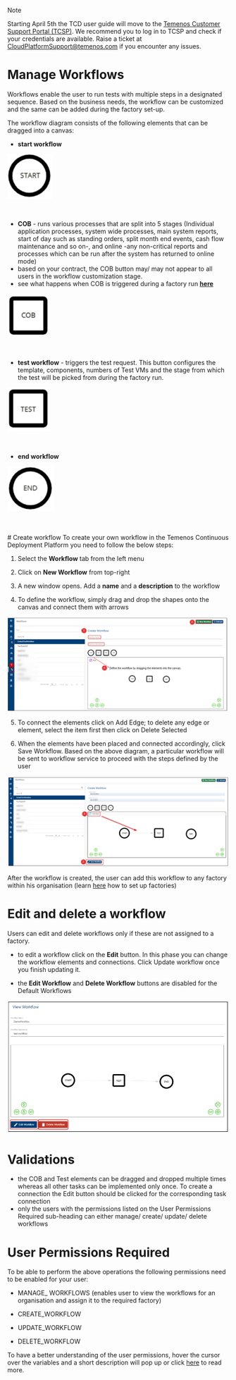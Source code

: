 > [!Note]
>  Starting April 5th the TCD user guide will move to the [Temenos Customer Support Portal (TCSP)](https://tcsp.temenos.com/TCD/Modules/TemenosContinuousDeployment/Overview/Overview.htm). We recommend you to log in to TCSP and check if your credentials are available. Raise a ticket at [CloudPlatformSupport@temenos.com](CloudPlatformSupport@temenos.com) if you encounter any issues.

# Manage Workflows

Workflows enable the user to run tests with multiple steps in a designated sequence. Based on the business needs, the workflow can be customized and the same can be added during the factory set-up.

The workflow diagram consists of the following elements that can be dragged into a canvas:

- **start workflow**

 ![](./images/start-workflow.png) 

<br>

 - **COB** -  runs various processes that are split into 5 stages (Individual application processes,  system wide processes, main system reports,  start of day such as standing orders, split month end events, cash flow maintenance and so on-, and online -any non-critical reports and processes which can be run after the system has returned to online mode)
  -  based on your contract, the COB button may/ may not appear to all users in the workflow customization stage. 
  -  see what happens when COB is triggered during a factory run **[here](http://documentation.temenos.cloud/home/techguides/trigger-cob.html)**
 
 ![](./images/workflow-cob.png) 



<br>

 - **test workflow** - triggers the test request. This button configures the template, components, numbers of Test VMs and the stage from which the test will be picked from during the factory run. 

 ![](./images/workflow-test.png)


<br>

- **end workflow**

 ![](./images/end-workflow.png) 

<br>
</br>
# Create workflow 
To create your own workflow in the Temenos Continuous Deployment Platform you need to follow the below steps:

1. Select the **Workflow** tab from the left menu

2. Click on **New Workflow** from top-right

3. A new window opens. Add a **name** and a **description** to the workflow

4. To define the workflow, simply drag and drop the shapes onto the canvas and connect them with arrows

  ![](./images/workflow-tab.png) 


5. To connect the elements click on Add Edge; to delete any edge or element, select the item first then click on Delete Selected

6. When the elements have been placed and connected accordingly, click Save Workflow. Based on the above diagram, a particular workflow will be sent to workflow service to proceed with the steps defined by the user

 ![](./images/add-edge.png)

After the workflow is created, the user can add this workflow to any factory within his organisation (learn [here](http://documentation.temenos.cloud/home/techguides/automated-factories.html) how to set up factories)

# Edit and delete a workflow
Users can edit and delete workflows only if these are not assigned to a factory.

- to edit a workflow click on the **Edit** button. In this phase you can change the workflow elements and connections. Click Update workflow once you finish updating it.

- the **Edit Workflow** and **Delete Workflow** buttons are disabled for the Default Workflows

 ![](./images/workflow-edit-delete.png) 

# Validations 
- the COB and Test elements can be dragged and dropped multiple times whereas all other tasks can be implemented only once. To create a connection the Edit button should be clicked for the corresponding task connection
- only the users with the permissions listed on the User Permissions Required sub-heading can either manage/ create/ update/ delete workflows

# User Permissions Required 
To be able to perform the above operations the following permissions need to be enabled for your user:

- MANAGE_ WORKFLOWS (enables user to view the workflows for an organisation and assign it to the required factory)

- CREATE_WORKFLOW 

- UPDATE_WORKFLOW 

- DELETE_WORKFLOW 

To have a better understanding of the user permissions, hover the cursor over the variables and a short description will pop up or click [here](http://documentation.temenos.cloud/home/techguides/user-permissions) to read more.

